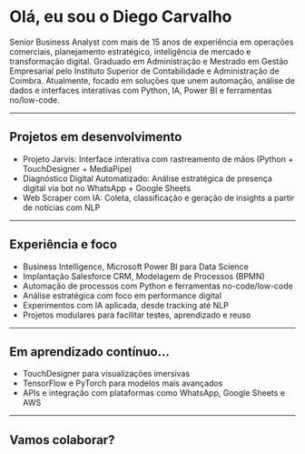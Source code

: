 # Olá, eu sou o Diego Carvalho

Senior Business Analyst com mais de 15 anos de experiência em operações comerciais, planejamento estratégico, inteligência de mercado e transformação digital.
Graduado em Administração e Mestrado em Gestão Empresarial pelo Instituto Superior de Contabilidade e Administração de Coimbra.
Atualmente, focado em soluções que unem automação, análise de dados e interfaces interativas com Python, IA, Power BI e ferramentas no/low-code.

---

## Projetos em desenvolvimento

- Projeto Jarvis: Interface interativa com rastreamento de mãos (Python + TouchDesigner + MediaPipe)
- Diagnóstico Digital Automatizado: Análise estratégica de presença digital via bot no WhatsApp + Google Sheets
- Web Scraper com IA: Coleta, classificação e geração de insights a partir de notícias com NLP

---

## Experiência e foco

- Business Intelligence, Microsoft Power BI para Data Science
- Implantação Salesforce CRM, Modelagem de Processos (BPMN)
- Automação de processos com Python e ferramentas no-code/low-code
- Análise estratégica com foco em performance digital
- Experimentos com IA aplicada, desde tracking até NLP
- Projetos modulares para facilitar testes, aprendizado e reuso

---

## Em aprendizado contínuo...

- TouchDesigner para visualizações imersivas
- TensorFlow e PyTorch para modelos mais avançados
- APIs e integração com plataformas como WhatsApp, Google Sheets e AWS

---

## Vamos colaborar?

